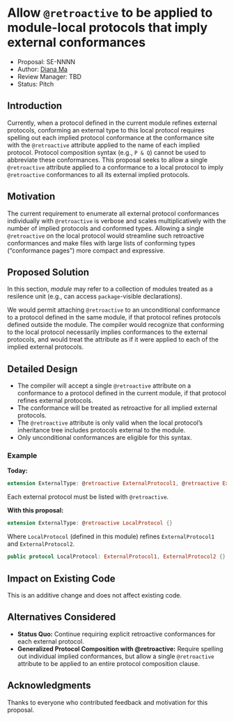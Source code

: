 # Allow `@retroactive` to be applied to module-local protocols that imply external conformances 

* Proposal: SE-NNNN
* Author: [Diana Ma](https://github.com/tayloraswift)
* Review Manager: TBD
* Status: Pitch

## Introduction

Currently, when a protocol defined in the current module refines external protocols, conforming an external type to this local protocol requires spelling out each implied protocol conformance at the conformance site with the `@retroactive` attribute applied to the name of each implied protocol. Protocol composition syntax (e.g., `P & Q`) cannot be used to abbreviate these conformances. This proposal seeks to allow a single `@retroactive` attribute applied to a conformance to a local protocol to imply `@retroactive` conformances to all its external implied protocols.

## Motivation

The current requirement to enumerate all external protocol conformances individually with `@retroactive` is verbose and scales multiplicatively with the number of implied protocols and conformed types. Allowing a single `@retroactive` on the local protocol would streamline such retroactive conformances and make files with large lists of conforming types (“conformance pages”) more compact and expressive.

## Proposed Solution

In this section, *module* may refer to a collection of modules treated as a resilence unit (e.g., can access `package`-visible declarations).

We would permit attaching `@retroactive` to an unconditional conformance to a protocol defined in the same module, if that protocol refines protocols defined outside the module. The compiler would recognize that conforming to the local protocol necessarily implies conformances to the external protocols, and would treat the attribute as if it were applied to each of the implied external protocols. 

## Detailed Design

- The compiler will accept a single `@retroactive` attribute on a conformance to a protocol defined in the current module, if that protocol refines external protocols.
- The conformance will be treated as retroactive for all implied external protocols.
- The `@retroactive` attribute is only valid when the local protocol’s inheritance tree includes protocols external to the module.
- Only unconditional conformances are eligible for this syntax.

### Example

**Today:**

```swift
extension ExternalType: @retroactive ExternalProtocol1, @retroactive ExternalProtocol2, LocalProtocol {}
```
Each external protocol must be listed with `@retroactive`.

**With this proposal:**

```swift
extension ExternalType: @retroactive LocalProtocol {}
```

Where `LocalProtocol` (defined in this module) refines `ExternalProtocol1` and `ExternalProtocol2`.

```swift
public protocol LocalProtocol: ExternalProtocol1, ExternalProtocol2 {}
```

## Impact on Existing Code

This is an additive change and does not affect existing code. 

## Alternatives Considered

- **Status Quo:** Continue requiring explicit retroactive conformances for each external protocol. 
- **Generalized Protocol Composition with @retroactive:** Require spelling out individual implied conformances, but allow a single `@retroactive` attribute to be applied to an entire protocol composition clause.
## Acknowledgments

Thanks to everyone who contributed feedback and motivation for this proposal.
